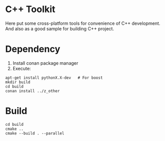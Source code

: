 # C++ Toolkit
Here put some cross-platform tools for convenience of C++ development. And also as a good sample for building C++ project.

# Dependency
1. Install conan package manager
2. Execute:
```shell
apt-get install pythonX.X-dev   # For boost
mkdir build
cd build
conan install ../z_other
```

# Build
```shell
cd build
cmake ..
cmake --build . --parallel
```